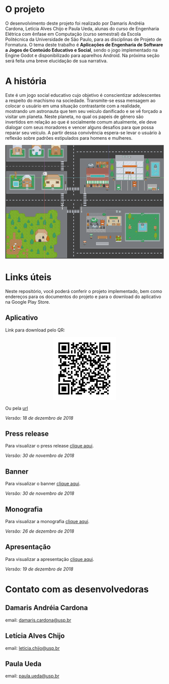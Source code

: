 # O projeto
O desenvolvimento deste projeto foi realizado por Damaris Andréia Cardona, Letícia Alves Chijo e Paula Ueda, alunas do curso de Engenharia Elétrica com ênfase em Computação (curso semestral) da Escola Politécnica da Universidade de São Paulo, para as disciplinas de Projeto de Formatura.
O tema deste trabalho é __Aplicações de Engenharia de Software a Jogos de Conteúdo Educativo e Social__, sendo o jogo implementado na Engine Godot e disponibilizado para aparelhos Android. Na próxima seção será feita uma breve elucidação de sua narrativa. 

# A história
Este é um jogo social educativo cujo objetivo é conscientizar adolescentes a respeito do machismo na sociedade. Transmite-se essa mensagem ao colocar o usuário em uma situação contrastante com a realidade, mostrando um astronauta que tem seu veículo danificado e se vê forçado a visitar um planeta. Neste planeta, no qual os papeis de gênero são invertidos em relação ao que é socialmente comum atualmente, ele deve dialogar com seus moradores e vencer alguns desafios para que possa reparar seu veículo. A partir dessa convivência espera-se levar o usuário à reflexão sobre padrões estipulados para homens e mulheres.

<p align="center">
  <img src="https://github.com/leticia-chijo/tcc-astronauta/blob/master/documentos/mapaplaneta.png">
</p>


# Links úteis
Neste repositório, você poderá conferir o projeto implementado, bem como endereços para os documentos do projeto e para o download do aplicativo na Google Play Store.

## Aplicativo
Link para download pelo QR:

<p align="center">
  <img src="https://github.com/leticia-chijo/tcc-astronauta/blob/master/documentos/qr.png">
</p>

Ou pela [url](https://drive.google.com/file/d/1Js3p5kIWisHmzelrGWOLAnLXYGyszR-Q/view)

_Versão: 18 de dezembro de 2018_

## Press release
Para visualizar o press release [clique aqui](https://github.com/leticia-chijo/tcc-astronauta/blob/master/documentos/Press_Release_PCS3560_SEM_2018_Grupo_S07.pdf).

_Versão: 30 de novembro de 2018_

## Banner
Para visualizar o banner [clique aqui](https://github.com/leticia-chijo/tcc-astronauta/blob/master/documentos/Banner_PCS3560_SEM_2018_Grupo_S07.png).

_Versão: 30 de novembro de 2018_

## Monografia
Para visualizar a monografia [clique aqui](https://github.com/leticia-chijo/tcc-astronauta/blob/master/documentos/Monografia_PCS3560_SEM_2018_Grupo_S07.pdf).

_Versão: 26 de dezembro de 2018_

## Apresentação
Para visualizar a apresentação [clique aqui](https://github.com/leticia-chijo/tcc-astronauta/blob/master/documentos/Apresentacao_PCS3560_SEM_2018_Grupo_S07.pdf).

_Versão: 19 de dezembro de 2018_

# Contato com as desenvolvedoras

## Damaris Andréia Cardona
email: damaris.cardona@usp.br

## Letícia Alves Chijo

email: leticia.chijo@usp.br

## Paula Ueda
email: paula.ueda@usp.br